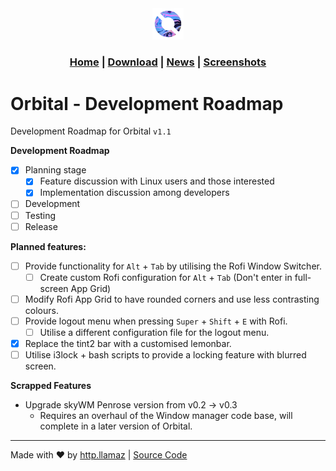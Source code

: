<title>

Orbital Desktop Environment

</title>

<link rel="shortcut icon" type="image/png" href="../assets/logo.png">

<center>

<img src="../assets/logo.png" width="10%" />

</center>

<h3 style="text-align: center;">

<a href="https://OrbitalDE.github.io">Home</a> | <a href="../download">Download</a> | <a href="#">News</a> | <a href="../screenshots">Screenshots</a>

</h3>

# Orbital - Development Roadmap

Development Roadmap for Orbital `v1.1`

**Development Roadmap**
- [x] Planning stage
    - [x] Feature discussion with Linux users and those interested
    - [x] Implementation discussion among developers
- [ ] Development
- [ ] Testing
- [ ] Release

**Planned features:**
- [ ] Provide functionality for `Alt` + `Tab` by utilising the Rofi Window Switcher.
    - [ ] Create custom Rofi configuration for `Alt` + `Tab` (Don't enter in full-screen App Grid)
- [ ] Modify Rofi App Grid to have rounded corners and use less contrasting colours.
- [ ] Provide logout menu when pressing `Super` +  `Shift` + `E` with Rofi.
    - [ ] Utilise a different configuration file for the logout menu.
- [x] Replace the tint2 bar with a customised lemonbar.
- [ ] Utilise i3lock + bash scripts to provide a locking feature with blurred screen.

**Scrapped Features**

- Upgrade skyWM Penrose version from v0.2 -> v0.3
    - Requires an overhaul of the Window manager code base, will complete in a later version of Orbital.

<hr />

<p style="text-align: center;">

Made with ❤️ by <a href="https://github.com/httpllamaz" target="_blank">http.llamaz</a> | <a href="https://github.com/OrbitalDE" target="_blank">Source Code</a>

</p>